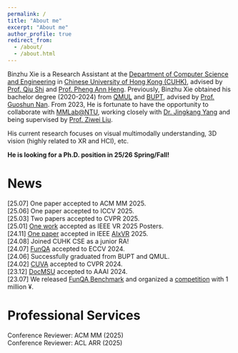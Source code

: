 ```yaml
---
permalink: /
title: "About me"
excerpt: "About me"
author_profile: true
redirect_from: 
  - /about/
  - /about.html
---
```


Binzhu Xie is a Research Assistant at the [Department of Computer Science and Engineering](https://www.cse.cuhk.edu.hk/) in [Chinese University of Hong Kong (CUHK)](https://www.cuhk.edu.hk/chinese/index.html), advised by [Prof. Qiu Shi](https://shiqiu0419.github.io/) and [Prof. Pheng Ann Heng](https://www.cse.cuhk.edu.hk/~pheng/). Previously, Binzhu Xie obtained his bachelor degree (2020-2024) from [QMUL](https://www.qmul.ac.uk/) and [BUPT](https://www.bupt.edu.cn/), advised by [Prof. Guoshun Nan](https://scholar.google.com/citations?user=uSykWkMAAAAJ&hl=en). From 2023, He is fortunate to have the opportunity to collaborate with [MMLab@NTU](https://www.mmlab-ntu.com/index.html), working closely with [Dr. Jingkang Yang](https://jingkang50.github.io/) and being supervised by [Prof. Ziwei Liu](https://liuziwei7.github.io/).

His current research focuses on visual multimodally understanding, 3D vision (highly related to XR and HCI), etc. 

**He is looking for a Ph.D. position in 25/26 Spring/Fall!**


News
======
[25.07] One paper accepted to ACM MM 2025.  
[25.06] One paper accepted to ICCV 2025.    
[25.03] Two papers accepted to CVPR 2025.  
[25.01] [One work](https://arxiv.org/abs/2501.09302) accepted as IEEE VR 2025 Posters.  
[24.11] [One paper](https://arxiv.org/abs/2412.06257) accepted in IEEE [AIxVR](https://aixvr.tecnico.ulisboa.pt/) 2025.  
[24.08] Joined CUHK CSE as a junior RA!  
[24.07] [FunQA](https://funqa-benchmark.github.io/) accepted to ECCV 2024.  
[24.06] Successfully graduated from BUPT and QMUL.  
[24.02] [CUVA](https://github.com/fesvhtr/CUVA) accepted to CVPR 2024.  
[23.12] [DocMSU](https://github.com/fesvhtr/DocMSU) accepted to AAAI 2024.  
[23.07] We released [FunQA Benchmark](https://funqa-benchmark.github.io/) and organized a [competition](https://iacc.pazhoulab-huangpu.com/contestdetail?id=64af50154a0ed647faca623a&award=1,000,000) with 1 million ¥.  

Professional Services
=====
Conference Reviewer: ACM MM (2025)   
Conference Reviewer: ACL ARR (2025)

